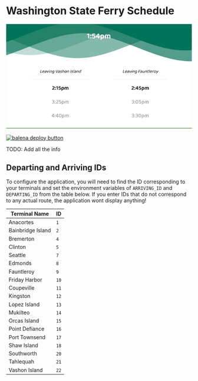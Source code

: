 # Washington State Ferry Schedule

![alt text](https://github.com/nucleardreamer/wsf-ferry-schedule/blob/master/wsf-ui.gif?raw=true "UI gif capture")

[![balena deploy button](https://www.balena.io/deploy.svg)](https://dashboard.balena-cloud.com/deploy?repoUrl=https://github.com/nucleardreamer/wsf-ferry-schedule)

TODO: Add all the info

## Departing and Arriving IDs

To configure the application, you will need to find the ID corresponding to your terminals and set the environment variables of `ARRIVING_ID` and `DEPARTING_ID` from the table below. If you enter IDs that do not correspond to any actual route, the application wont display anything!

| Terminal Name | ID |
| --- | --- |
| Anacortes | `1` |
| Bainbridge Island | `2` |
| Bremerton | `4` |
| Clinton | `5` |
| Seattle | `7` |
| Edmonds | `8` |
| Fauntleroy | `9` |
| Friday Harbor | `10` |
| Coupeville | `11` |
| Kingston | `12` |
| Lopez Island | `13` |
| Mukilteo | `14` |
| Orcas Island | `15` |
| Point Defiance | `16` |
| Port Townsend | `17` |
| Shaw Island | `18` |
| Southworth | `20` |
| Tahlequah | `21` |
| Vashon Island | `22` |
